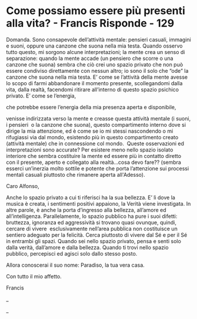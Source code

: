 # Come possiamo essere più presenti alla vita? - Francis Risponde - 129

Domanda. Sono consapevole dell&rsquo;attivit&agrave; mentale: pensieri casuali, immagini e suoni, oppure una canzone che suona nella mia testa. Quando osservo tutto questo, mi sorgono alcune interpretazioni; la mente crea un senso di separazione: quando la mente accade (un pensiero che scorre o una canzone che suona) sembra che ci&ograve; crei uno spazio privato che non pu&ograve; essere condiviso direttamente con nessun altro; io sono il solo che &ldquo;ode&rdquo; la canzone che suona nella mia testa. E&rsquo; come se l&rsquo;attivit&agrave; della mente avesse lo scopo di farmi abbandonare il momento presente, scollegandomi dalla vita, dalla realt&agrave;, facendomi ritirare all&rsquo;interno di questo spazio psichico privato. E&rsquo; come se l&rsquo;energia,&nbsp;

che potrebbe essere l&rsquo;energia della mia presenza aperta e disponibile,&nbsp;

venisse indirizzata verso la mente e creasse questa attivit&agrave; mentale (i suoni, i pensieri&nbsp;
o la canzone che suona), questo compartimento interno dove si dirige la mia attenzione, ed &egrave; come se io mi stessi nascondendo o mi rifugiassi via dal
mondo, esistendo pi&ugrave; in questo compartimento creato (attivit&agrave; mentale) che in connessione col mondo.&nbsp; Queste osservazioni ed interpretazioni sono accurate? Per esistere meno nello spazio isolato interiore che sembra costituire la mente ed essere pi&ugrave; in contatto diretto con il presente, aperto e collegato alla realt&agrave;&hellip;cosa devo fare?? (sembra esserci un&rsquo;inerzia molto sottile e potente che porta l&rsquo;attenzione sui processi mentali casuali piuttosto che rimanere aperta all'Adesso).

Caro Alfonso,

Anche lo spazio privato a cui ti riferisci ha la sua bellezza. E&rsquo; l&igrave; dove la musica &egrave; creata, i sentimenti positivi appaiono, la Verit&agrave; viene investigata. In altre parole, &egrave; anche la porta d&rsquo;ingresso alla bellezza, all&rsquo;amore ed all&rsquo;intelligenza. Parallelamente, lo spazio pubblico ha pure i suoi difetti: bruttezza, ignoranza ed aggressivit&agrave; si trovano quasi ovunque, quindi, cercare di vivere&nbsp; esclusivamente nell&rsquo;area pubblica non costituisce un sentiero adeguato per la felicit&agrave;. Cerca piuttosto di vivere dal S&eacute; e per il S&eacute; in entrambi gli spazi. Quando sei nello spazio privato, pensa e senti solo dalla verit&agrave;, dall&rsquo;amore e dalla bellezza. Quando ti trovi nello spazio pubblico, percepisci ed agisci solo dallo stesso posto.

 

      

Allora conoscerai il suo nome: Paradiso, la tua vera casa.

Con tutto il mio affetto.

Francis

_

_

  

